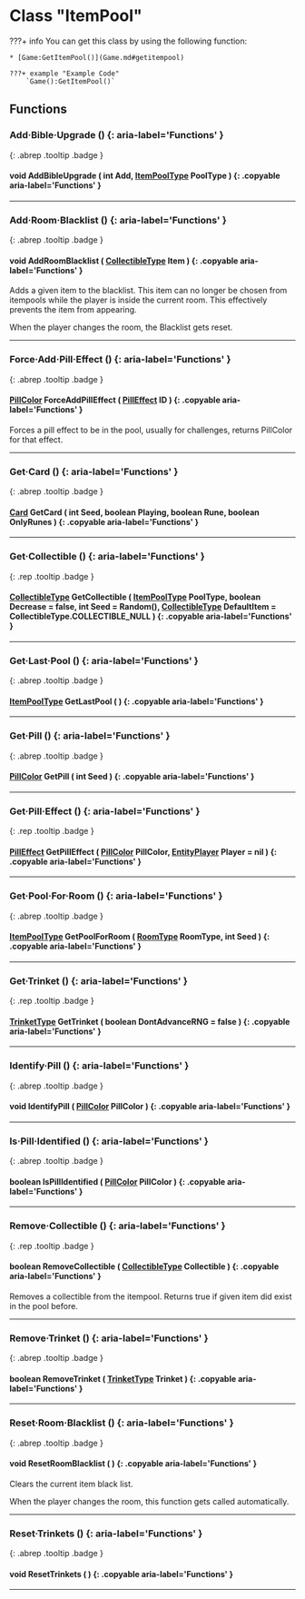 # Class "ItemPool"

???+ info
    You can get this class by using the following function:

    * [Game:GetItemPool()](Game.md#getitempool)

    ???+ example "Example Code"
        `Game():GetItemPool()`

## Functions
### Add·Bible·Upgrade () {: aria-label='Functions' }
[ ](#){: .abrep .tooltip .badge }
#### void AddBibleUpgrade ( int Add, [ItemPoolType](enums/ItemPoolType.md) PoolType ) {: .copyable aria-label='Functions' }

___ 
### Add·Room·Blacklist () {: aria-label='Functions' }
[ ](#){: .abrep .tooltip .badge }
#### void AddRoomBlacklist ( [CollectibleType](enums/CollectibleType.md) Item ) {: .copyable aria-label='Functions' }
Adds a given item to the blacklist. This item can no longer be chosen from itempools while the player is inside the current room. This effectively prevents the item from appearing.

When the player changes the room, the Blacklist gets reset.

___ 
### Force·Add·Pill·Effect () {: aria-label='Functions' }
[ ](#){: .abrep .tooltip .badge }
#### [PillColor](enums/PillColor.md) ForceAddPillEffect ( [PillEffect](enums/PillEffect.md) ID ) {: .copyable aria-label='Functions' }
Forces a pill effect to be in the pool, usually for challenges, returns PillColor for that effect. 
___ 
### Get·Card () {: aria-label='Functions' }
[ ](#){: .abrep .tooltip .badge }
#### [Card](enums/Card.md) GetCard ( int Seed, boolean Playing, boolean Rune, boolean OnlyRunes ) {: .copyable aria-label='Functions' }

___ 
### Get·Collectible () {: aria-label='Functions' }
[ ](#){: .rep .tooltip .badge }
#### [CollectibleType](enums/CollectibleType.md) GetCollectible ( [ItemPoolType](enums/ItemPoolType.md) PoolType, boolean Decrease = false, int Seed = Random(), [CollectibleType](enums/CollectibleType.md) DefaultItem = CollectibleType.COLLECTIBLE_NULL ) {: .copyable aria-label='Functions' }

___ 
### Get·Last·Pool () {: aria-label='Functions' }
[ ](#){: .abrep .tooltip .badge }
#### [ItemPoolType](enums/ItemPoolType.md) GetLastPool ( ) {: .copyable aria-label='Functions' }

___ 
### Get·Pill () {: aria-label='Functions' }
[ ](#){: .abrep .tooltip .badge }
#### [PillColor](enums/PillColor.md) GetPill ( int Seed ) {: .copyable aria-label='Functions' }

___ 
### Get·Pill·Effect () {: aria-label='Functions' }
[ ](#){: .rep .tooltip .badge }
#### [PillEffect](enums/PillEffect.md) GetPillEffect ( [PillColor](enums/PillColor.md) PillColor, [EntityPlayer](EntityPlayer.md) Player = nil ) {: .copyable aria-label='Functions' }

___ 
### Get·Pool·For·Room () {: aria-label='Functions' }
[ ](#){: .abrep .tooltip .badge }
#### [ItemPoolType](enums/ItemPoolType.md) GetPoolForRoom ( [RoomType](enums/RoomType.md) RoomType, int Seed ) {: .copyable aria-label='Functions' }

___ 
### Get·Trinket () {: aria-label='Functions' }
[ ](#){: .rep .tooltip .badge }
#### [TrinketType](enums/TrinketType.md) GetTrinket ( boolean DontAdvanceRNG = false ) {: .copyable aria-label='Functions' }

___ 
### Identify·Pill () {: aria-label='Functions' }
[ ](#){: .abrep .tooltip .badge }
#### void IdentifyPill ( [PillColor](enums/PillColor.md) PillColor ) {: .copyable aria-label='Functions' }

___ 
### Is·Pill·Identified () {: aria-label='Functions' }
[ ](#){: .abrep .tooltip .badge }
#### boolean IsPillIdentified ( [PillColor](enums/PillColor.md) PillColor ) {: .copyable aria-label='Functions' }

___ 
### Remove·Collectible () {: aria-label='Functions' }
[ ](#){: .rep .tooltip .badge }
#### boolean RemoveCollectible ( [CollectibleType](enums/CollectibleType.md) Collectible ) {: .copyable aria-label='Functions' }
Removes a collectible from the itempool. Returns true if given item did exist in the pool before.

___ 
### Remove·Trinket () {: aria-label='Functions' }
[ ](#){: .abrep .tooltip .badge }
#### boolean RemoveTrinket ( [TrinketType](enums/TrinketType.md) Trinket ) {: .copyable aria-label='Functions' }

___ 
### Reset·Room·Blacklist () {: aria-label='Functions' }
[ ](#){: .abrep .tooltip .badge }
#### void ResetRoomBlacklist ( ) {: .copyable aria-label='Functions' }
Clears the current item black list.

When the player changes the room, this function gets called automatically.

___ 
### Reset·Trinkets () {: aria-label='Functions' }
[ ](#){: .abrep .tooltip .badge }
#### void ResetTrinkets ( ) {: .copyable aria-label='Functions' }

___ 
